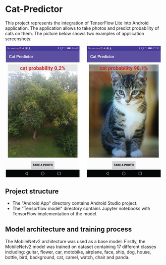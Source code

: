 # Cat-Predictor
This project represents the integration of TensorFlow Lite into Android application. 
The application allows to take photos and predict probability of cats on them. The picture below shows two examples of application screenshots:

<p align="center">
  <img src="images/android_results.png" width="500" />
</p>

## Project structure
* The "Android App" directory contains Android Studio project.
* The "Tensorflow model" directory contains Jupyter notebooks with TensorFlow implementation of the model.

## Model architecture and training process
The MobileNetv2 architecture was used as a base model.
Firstly, the MobileNetv2 model was trained on dataset containing 17 different classes including: guitar, flower, car, motobike, airplane, face, 
ship, dog, house, bottle, bird, background, cat, camel, watch, chair and panda.
